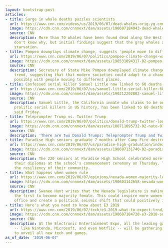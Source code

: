 ```yaml
---
layout: bootstrap-post
articles:
- title: Surge in whale deaths puzzles scientists
  url: https://www.cnn.com/videos/us/2019/06/07/dead-whales-orig-yg.cnn
  image: https://cdn.cnn.com/cnnnext/dam/assets/190607184943-dead-whales-1-super-tease.jpg
  source: CNN
  description: More than 70 whales have been found dead along the West Coast and scientists
    don't know why, but initial findings suggest that the gray whales are dying from
    starvation.
- title: Pompeo downplays climate change, suggests 'people move to different places'
  url: https://www.cnn.com/2019/06/07/politics/pompeo-climate-change-washington-times/index.html
  image: https://cdn.cnn.com/cnnnext/dam/assets/190531094317-02-pompeo-presser-0531-super-tease.jpg
  source: CNN
  description: Secretary of State Mike Pompeo downplayed climate change as a longstanding
    trend, suggesting that that modern societies could adapt to a changing environment,
    possibly with people moving to different places.
- title: Confessed serial killer Samuel Little now linked to 60 deaths of women
  url: https://www.cnn.com/2019/06/07/us/samuel-little-serial-killer-60-deaths/index.html
  image: https://cdn.cnn.com/cnnnext/dam/assets/190212202802-samuel-little-victim-portraits-super-tease.jpg
  source: CNN
  description: Samuel Little, the California inmate who claims to be one of the most
    prolific serial killers in US history, has been linked to 60 deaths, a Texas prosecutor
    said Friday.
- title: Teleprompter Trump vs. Twitter Trump
  url: https://www.cnn.com/2019/06/07/politics/donald-trump-twitter-london-bette-midler/index.html
  image: https://cdn.cnn.com/cnnnext/dam/assets/180711095732-02-nato-0711-trump-pompeo-super-tease.jpg
  source: CNN
  description: 'There are two Donald Trumps: Teleprompter Trump and Twitter Trump.'
- title: Paradise High seniors graduate 7 months after Camp Fire destroyed their town
  url: https://www.cnn.com/2019/06/07/us/paradise-high-graduation/index.html
  image: https://cdn.cnn.com/cnnnext/dam/assets/190607131740-02-paradise-high-graduation-super-tease.jpg
  source: CNN
  description: The 220 seniors at Paradise High School celebrated more than just receiving
    their diplomas at the school's commencement ceremony on Thursday. They celebrated
    the resiliency of their community.
- title: What happens when women rule
  url: https://www.cnn.com/2019/06/07/opinions/nevada-women-majority-legislature-difference-swanee-hunt/index.html
  image: https://cdn.cnn.com/cnnnext/dam/assets/190603142658-nevada-women-legislature-super-tease.jpg
  source: CNN
  description: Swanee Hunt writes that the Nevada legislature is making history as
    the first to become majority female. This could inspire more women to run for
    office and create a political seismic shift that could positively impact policy.
- title: Here's what you need to know about E3 2019
  url: https://www.cnn.com/2019/06/07/tech/e3-2019-what-to-expect-trnd/index.html
  image: https://cdn.cnn.com/cnnnext/dam/assets/190607184720-e3-2018-super-tease.jpg
  source: CNN
  description: At the Electronic Entertainment Expo, all the leading gaming companies
    -- like Nintendo, Microsoft, and even Netflix -- will be gathering in Los Angeles
    to unveil all new tech and games.
as_of_date: '2019-06-07'
---
```


